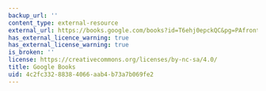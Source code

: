 ```yaml
---
backup_url: ''
content_type: external-resource
external_url: https://books.google.com/books?id=T6ehj0epckQC&pg=PAfrontcover#v=onepage&q&f=false
has_external_licence_warning: true
has_external_license_warning: true
is_broken: ''
license: https://creativecommons.org/licenses/by-nc-sa/4.0/
title: Google Books
uid: 4c2fc332-8838-4066-aab4-b73a7b069fe2
---
```

